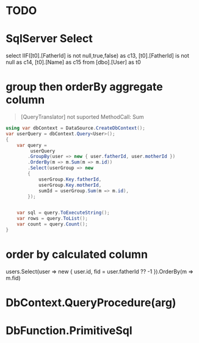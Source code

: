 ﻿
# TODO


# SqlServer  Select 
 select  IIF([t0].[FatherId] is not null,true,false) as c13, [t0].[FatherId] is not null as c14, [t0].[Name] as c15
 from [dbo].[User] as t0



# group then orderBy aggregate column
> [QueryTranslator] not suported MethodCall: Sum
``` csharp
using var dbContext = DataSource.CreateDbContext();
var userQuery = dbContext.Query<User>();
{
    var query =
         userQuery
        .GroupBy(user => new { user.fatherId, user.motherId })
        .OrderBy(m => m.Sum(m => m.id))
        .Select(userGroup => new
        {
            userGroup.Key.fatherId,
            userGroup.Key.motherId,
            sumId = userGroup.Sum(m => m.id),
        });


    var sql = query.ToExecuteString();
    var rows = query.ToList();
    var count = query.Count();
}
```



# order by calculated column
users.Select(user => new { user.id, fid = user.fatherId ?? -1 }).OrderBy(m => m.fid)



# DbContext.QueryProcedure<Entity>(arg)  
# DbFunction.PrimitiveSql  
